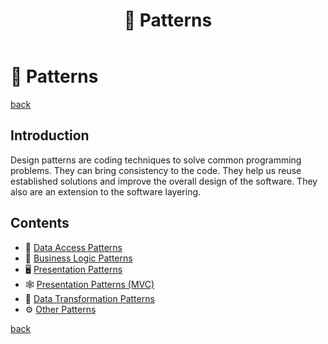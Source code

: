 ﻿---
title: "🧶 Patterns"
---

🧶 Patterns
===========

[back](..)

Introduction
------------

Design patterns are coding techniques to solve common programming problems. They can bring consistency to the code. They help us reuse established solutions and improve the overall design of the software. They also are an extension to the software layering.

Contents
--------

- 💽 [Data Access Patterns](data-access.md)
- 🤖 [Business Logic Patterns](business-logic.md)
- 🖥️ [Presentation Patterns](presentation.md)
- 🕸️ [Presentation Patterns (MVC)](presentation-mvc.md)
- 🐛 [Data Transformation Patterns](data-transformation.md)
- ⚙️ [Other Patterns](other.md)

[back](..)
